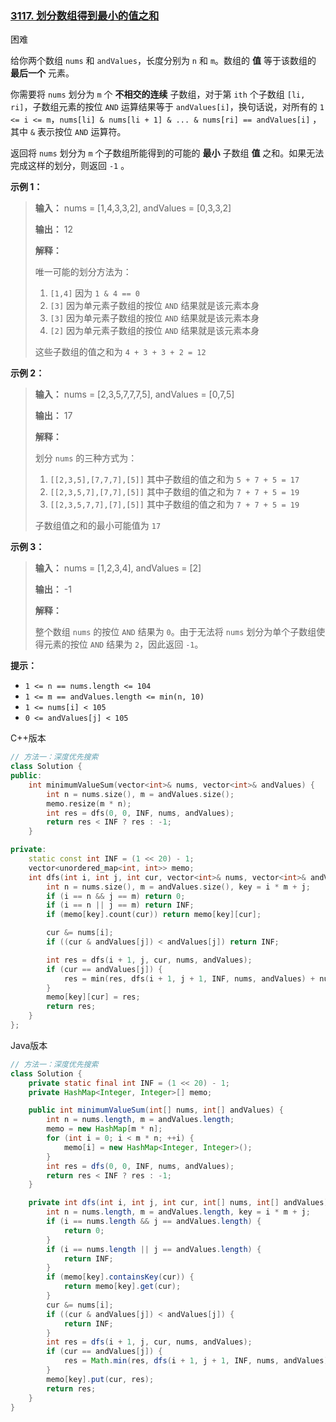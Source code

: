 ### [3117. 划分数组得到最小的值之和](https://leetcode.cn/problems/minimum-sum-of-values-by-dividing-array/)

困难

给你两个数组 `nums` 和 `andValues`，长度分别为 `n` 和 `m`。数组的 **值** 等于该数组的 **最后一个** 元素。

你需要将 `nums` 划分为 `m` 个 **不相交的连续** 子数组，对于第 `ith` 个子数组 `[li, ri]`，子数组元素的按位 `AND` 运算结果等于 `andValues[i]`，换句话说，对所有的 `1 <= i <= m`，`nums[li] & nums[li + 1] & ... & nums[ri] == andValues[i]` ，其中 `&` 表示按位 `AND` 运算符。

返回将 `nums` 划分为 `m` 个子数组所能得到的可能的 **最小** 子数组 **值** 之和。如果无法完成这样的划分，则返回 `-1` 。

**示例 1：**

> **输入：** nums = [1,4,3,3,2], andValues = [0,3,3,2]
>
> **输出：** 12
>
> **解释：**
>
> 唯一可能的划分方法为：
>
> 1. `[1,4]` 因为 `1 & 4 == 0`
> 2. `[3]` 因为单元素子数组的按位 `AND` 结果就是该元素本身
> 3. `[3]` 因为单元素子数组的按位 `AND` 结果就是该元素本身
> 4. `[2]` 因为单元素子数组的按位 `AND` 结果就是该元素本身
>
> 这些子数组的值之和为 `4 + 3 + 3 + 2 = 12`

**示例 2：**

> **输入：** nums = [2,3,5,7,7,7,5], andValues = [0,7,5]
>
> **输出：** 17
>
> **解释：**
>
> 划分 `nums` 的三种方式为：
>
> 1. `[[2,3,5],[7,7,7],[5]]` 其中子数组的值之和为 `5 + 7 + 5 = 17`
> 2. `[[2,3,5,7],[7,7],[5]]` 其中子数组的值之和为 `7 + 7 + 5 = 19`
> 3. `[[2,3,5,7,7],[7],[5]]` 其中子数组的值之和为 `7 + 7 + 5 = 19`
>
> 子数组值之和的最小可能值为 `17`

**示例 3：**

> **输入：** nums = [1,2,3,4], andValues = [2]
>
> **输出：** -1
>
> **解释：**
>
> 整个数组 `nums` 的按位 `AND` 结果为 `0`。由于无法将 `nums` 划分为单个子数组使得元素的按位 `AND` 结果为 `2`，因此返回 `-1`。

**提示：**

- `1 <= n == nums.length <= 104`
- `1 <= m == andValues.length <= min(n, 10)`
- `1 <= nums[i] < 105`
- `0 <= andValues[j] < 105`

C++版本

```c++
// 方法一：深度优先搜索
class Solution {
public:
    int minimumValueSum(vector<int>& nums, vector<int>& andValues) {
        int n = nums.size(), m = andValues.size();
        memo.resize(m * n);
        int res = dfs(0, 0, INF, nums, andValues);
        return res < INF ? res : -1;
    }

private:
    static const int INF = (1 << 20) - 1;
    vector<unordered_map<int, int>> memo;
    int dfs(int i, int j, int cur, vector<int>& nums, vector<int>& andValues) {
        int n = nums.size(), m = andValues.size(), key = i * m + j;
        if (i == n && j == m) return 0;
        if (i == n || j == m) return INF;
        if (memo[key].count(cur)) return memo[key][cur];

        cur &= nums[i];
        if ((cur & andValues[j]) < andValues[j]) return INF;

        int res = dfs(i + 1, j, cur, nums, andValues);
        if (cur == andValues[j]) {
            res = min(res, dfs(i + 1, j + 1, INF, nums, andValues) + nums[i]);
        }
        memo[key][cur] = res;
        return res;
    }
};
```

Java版本

```java
// 方法一：深度优先搜索
class Solution {
    private static final int INF = (1 << 20) - 1;
    private HashMap<Integer, Integer>[] memo;

    public int minimumValueSum(int[] nums, int[] andValues) {
        int n = nums.length, m = andValues.length;
        memo = new HashMap[m * n];
        for (int i = 0; i < m * n; ++i) {
            memo[i] = new HashMap<Integer, Integer>();
        }
        int res = dfs(0, 0, INF, nums, andValues);
        return res < INF ? res : -1;
    }

    private int dfs(int i, int j, int cur, int[] nums, int[] andValues) {
        int n = nums.length, m = andValues.length, key = i * m + j;
        if (i == nums.length && j == andValues.length) {
            return 0;
        }
        if (i == nums.length || j == andValues.length) {
            return INF;
        }
        if (memo[key].containsKey(cur)) {
            return memo[key].get(cur);
        }
        cur &= nums[i];
        if ((cur & andValues[j]) < andValues[j]) {
            return INF;
        }
        int res = dfs(i + 1, j, cur, nums, andValues);
        if (cur == andValues[j]) {
            res = Math.min(res, dfs(i + 1, j + 1, INF, nums, andValues) + nums[i]);
        }
        memo[key].put(cur, res);
        return res;
    }
}
```

